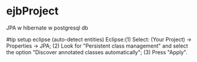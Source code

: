 # ejbProject
JPA w hibernate w postgresql db

#tip setup eclipse (auto-detect entities)
  Eclipse:(1) Select: (Your Project) -> Properties -> JPA;
          (2) Look for "Persistent class management" and select the option "Discover annotated classes automatically"; 
          (3) Press "Apply".
